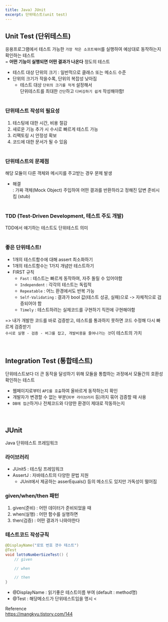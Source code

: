 ```yaml
---
title: Java) JUnit
excerpt: 단위테스트(unit test)
---
```


## Unit Test (단위테스트)
응용프로그램에서 테스트 가능한 `가장 작은 소프트웨어`를 실행하여 예상대로 동작하는지 확인하는 테스트  
= **어떤 기능이 실행되면 어떤 결과가 나온다** 정도의 테스트
- 테스트 대상 단위의 크기 : 일반적으로 클래스 또는 메소드 수준
- 단위의 크기가 작을수록, 단위의 복잡성 낮아짐
  - 테스트 대상 `단위의 크기를 작게` 설정해서  
    단위테스트를 최대한 `간단`하고 `디버깅하기 쉽게` 작성해야함!  <br/><br/>   
    
    
### 단위테스트 작성의 필요성
1. 테스팅에 대한 시간, 비용 절감
2. 새로운 기능 추가 시 수시로 빠르게 테스트 가능
3. 리팩토링 시 안정성 확보
4. 코드에 대한 문서가 될 수 있음  <br/><br/>  


### 단위테스트의 문제점
해당 모듈이 다른 객체와 메시지를 주고받는 경우 문제 발생    
- 해결  
  : 가짜 객체(Mock Object) 주입하여 어떤 결과를 반환하라고 정해진 답변 준비시킴 (stub)  <br/><br/>  

 
### TDD (Test-Driven Development, 테스트 주도 개발)  
TDD에서 얘기하는 테스트도 단위테스트 의미  <br/><br/>  


### 좋은 단위테스트!
- 1개의 테스트함수에 대해 assert 최소화하기
- 1개의 테스트함수는 1가지 개념만 테스트하기
- FIRST 규칙
   - `Fast` : 테스트는 빠르게 동작하여, 자주 돌릴 수 있어야함
   - `Independent` : 각각의 테스트는 독립적
   - `Repeatable` : 어느 환경에서도 반복 가능
   - `Self-Validating` : 결과가 bool 값(테스트 성공, 실패)으로 -> 자체적으로 검증되어야 함
   - `Timely` : 테스트하려는 실제코드를 구현하기 직전에 구현해야함   
   
=> 내가 개발한 코드를 바로 검증받고, 테스트를 통과하지 못하면 코드 수정해 다시 빠르게 검증받기  
  `수시로 실행 - 검증 - 버그를 잡고, 개발비용을 줄여나가는 것`이 테스트의 가치  <br/><br/><br/> 
    
    
    
## Integration Test (통합테스트)
단위테스트보다 더 큰 동작을 달성하기 위해 모듈을 통합하는 과정에서 모듈간의 호환성 확인하는 테스트  
- 웹페이지로부터 `API를 호출`하여 올바르게 동작하는지 확인
- 개발자가 변경할 수 없는 부분(`외부 라이브러리` 등)까지 묶어 검증할 때 사용  
- `DB에 접근`하거나 전체코드와 다양한 환경이 제대로 작동하는지  <br/><br/><br/> 



## JUnit
Java 단위테스트 프레임워크  

### 라이브러리
- JUnit5 : 테스팅 프레임워크
- AssertJ : 자바테스트의 다양한 문법 지원
  - JUnit에서 제공하는 asserEquals() 등의 메소드도 있지만 가독성이 떨어짐

### given/when/then 패턴
1. given(준비) : 어떤 데이터가 준비되었을 때
2. when(실행) : 어떤 함수를 실행하면
3. then(검증) : 어떤 결과가 나와야한다

### 테스트코드 작성규칙
```java
@DisplayName("로또 번호 갯수 테스트")
@Test
void lottoNumberSizeTest() {
    // given

    // when

    // then
}
```
- @DisplayName : 읽기좋은 테스트이름 부여 (default : method명)  
- @Test : 해당메소드가 단위테스트임을 명시 <


Reference  
https://mangkyu.tistory.com/144

